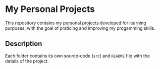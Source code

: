 # My Personal Projects
This repository contains my personal projects developed for learning purposes, with the goal of praticing and improving my progamming skills.

## Description
Each folder contains its own source-code (`src`) and `README` file with the details of the project.

